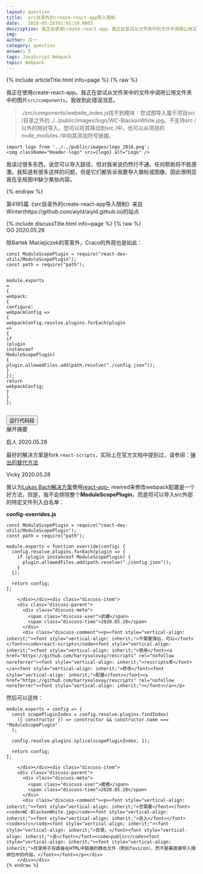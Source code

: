 ```yaml
---
layout: question
title:  src目录外的create-react-app导入限制
date:   2020-05-28T02:05:59.000Z
description: 我正在使用create-react-app。我正在尝试从文件夹中的文件中调用公用文件夹中的图片src/components。我收到此错误消息。  ....
img: 
author: 古一
category: question
answer: 5
tags: JavaScript Webpack
topic: Webpack
---
```

<div class="article-root">
  <div class="article">
    {% include articleTitle.html info=page %}
    {% raw %}
    <div class="article-content"><p><font style="vertical-align: inherit;"><font style="vertical-align: inherit;">我正在使用create-react-app。</font><font style="vertical-align: inherit;">我正在尝试从文件夹中的文件中调用公用文件夹中的图片</font></font><code>src/components</code><font style="vertical-align: inherit;"><font style="vertical-align: inherit;">。</font><font style="vertical-align: inherit;">我收到此错误消息。</font></font></p>

<blockquote>
  <p><font style="vertical-align: inherit;"><font style="vertical-align: inherit;">./src/components/website_index.js找不到模块：您试图导入属于项目src /目录之外的../../public/images/logo/WC-BlackonWhite.jpg。</font><font style="vertical-align: inherit;">不支持src /以外的相对导入。</font><font style="vertical-align: inherit;">您可以将其移动到src /中，也可以从项目的node_modules /中向其添加符号链接。</font></font></p>
</blockquote>

<p><code>import logo from '../../public/images/logo_2016.png';
&lt;img className="Header-logo" src={logo} alt="Logo" /&gt;</code></p>

<p><font style="vertical-align: inherit;"><font style="vertical-align: inherit;">我读过很多东西，说您可以导入路径，但对我来说仍然行不通。</font><font style="vertical-align: inherit;">任何帮助将不胜感激。</font><font style="vertical-align: inherit;">我知道有很多这样的问题，但是它们都告诉我要导入徽标或图像，因此很明显我在全局图中缺少某些内容。</font></font></p></div>
    {% endraw %}
  </div>
  <p class="winter_mark">第4185篇《src目录外的create-react-app导入限制》来自Winter(https://github.com/aiyld/aiyld.github.io)的站点</p>
  <div class="discuss-wrapper">
    {% include discussTitle.html info=page %}
    {% raw %}
    <div class="discuss-item">
        <div class="discuss-parent">
          <div class="discuss-meta">
            <span class="discuss-user">GO</span>
            <span class="discuss-time">2020.05.28</span>
          </div>
          <div class="discuss-comment"><p><font style="vertical-align: inherit;"><font style="vertical-align: inherit;">除Bartek Maciejiczek的答案外，Craco的外观也是如此：</font></font></p>

<p></p><div class="snippet" data-lang="js" data-hide="false" data-console="true" data-babel="false">
<div class="snippet-code">
<pre class="snippet-code-js lang-js prettyprint prettyprinted" style=""><code><span class="kwd">const</span><span class="pln"> </span><span class="typ">ModuleScopePlugin</span><span class="pln"> </span><span class="pun">=</span><span class="pln"> require</span><span class="pun">(</span><span class="str">"react-dev-utils/ModuleScopePlugin"</span><span class="pun">);</span><span class="pln">
</span><span class="kwd">const</span><span class="pln"> path </span><span class="pun">=</span><span class="pln"> require</span><span class="pun">(</span><span class="str">"path"</span><span class="pun">);</span><span class="pln">

module</span><span class="pun">.</span><span class="pln">exports </span><span class="pun">=</span><span class="pln"> </span><span class="pun">{</span><span class="pln">
  webpack</span><span class="pun">:</span><span class="pln"> </span><span class="pun">{</span><span class="pln">
    configure</span><span class="pun">:</span><span class="pln"> webpackConfig </span><span class="pun">=&gt;</span><span class="pln"> </span><span class="pun">{</span><span class="pln">
      webpackConfig</span><span class="pun">.</span><span class="pln">resolve</span><span class="pun">.</span><span class="pln">plugins</span><span class="pun">.</span><span class="pln">forEach</span><span class="pun">(</span><span class="pln">plugin </span><span class="pun">=&gt;</span><span class="pln"> </span><span class="pun">{</span><span class="pln">
        </span><span class="kwd">if</span><span class="pln"> </span><span class="pun">(</span><span class="pln">plugin </span><span class="kwd">instanceof</span><span class="pln"> </span><span class="typ">ModuleScopePlugin</span><span class="pun">)</span><span class="pln"> </span><span class="pun">{</span><span class="pln">
          plugin</span><span class="pun">.</span><span class="pln">allowedFiles</span><span class="pun">.</span><span class="pln">add</span><span class="pun">(</span><span class="pln">path</span><span class="pun">.</span><span class="pln">resolve</span><span class="pun">(</span><span class="str">"./config.json"</span><span class="pun">));</span><span class="pln">
        </span><span class="pun">}</span><span class="pln">
      </span><span class="pun">});</span><span class="pln">
      </span><span class="kwd">return</span><span class="pln"> webpackConfig</span><span class="pun">;</span><span class="pln">
    </span><span class="pun">}</span><span class="pln">
  </span><span class="pun">}</span><span class="pln">
</span><span class="pun">};</span></code></pre>
<div class="snippet-result"><div class="snippet-ctas"><button type="button" class="s-btn s-btn__primary"><span class="icon-play-white _hover"></span><span><font style="vertical-align: inherit;"><font style="vertical-align: inherit;"> 运行代码段</font></font></span></button><input class="copySnippet s-btn s-btn__filled" type="button" value="Copy snippet to answer" style="display: none;"><button type="button" class="s-btn hideResults" style="display: none;">Hide results</button><div class="popout-code"><a class="snippet-expand-link"><font style="vertical-align: inherit;"><font style="vertical-align: inherit;">展开摘要</font></font></a></div></div><div class="snippet-result-code" style="display: none;"><iframe name="sif1" sandbox="allow-forms allow-modals allow-scripts" class="snippet-box-edit snippet-box-result" frameborder="0"></iframe></div></div></div>
</div>
<p></p></div>
        </div></div><div class="discuss-item">
        <div class="discuss-parent">
          <div class="discuss-meta">
            <span class="discuss-user">启人</span>
            <span class="discuss-time">2020.05.28</span>
          </div>
          <div class="discuss-comment"><p><font style="vertical-align: inherit;"><font style="vertical-align: inherit;">最好的解决方案是fork </font></font><code>react-scripts</code><font style="vertical-align: inherit;"><font style="vertical-align: inherit;">，实际上在官方文档中提到过，请参阅：</font></font><a href="https://facebook.github.io/create-react-app/docs/alternatives-to-ejecting" rel="nofollow noreferrer"><font style="vertical-align: inherit;"><font style="vertical-align: inherit;">弹出的替代方法</font></font></a> </p></div>
        </div></div><div class="discuss-item">
        <div class="discuss-parent">
          <div class="discuss-meta">
            <span class="discuss-user">Vicky</span>
            <span class="discuss-time">2020.05.28</span>
          </div>
          <div class="discuss-comment"><p><font style="vertical-align: inherit;"><font style="vertical-align: inherit;">我认为</font></font><a href="https://stackoverflow.com/a/55298684/10459242"><font style="vertical-align: inherit;"><font style="vertical-align: inherit;">Lukas Bach解决方案</font></font></a><font style="vertical-align: inherit;"><font style="vertical-align: inherit;">使用</font></font><a href="https://github.com/timarney/react-app-rewired" rel="nofollow noreferrer"><font style="vertical-align: inherit;"><font style="vertical-align: inherit;">react-app-</font></font></a><font style="vertical-align: inherit;"><font style="vertical-align: inherit;"> rewired来修改webpack配置是一个好方法，但是，我不会排除整个</font></font><strong><font style="vertical-align: inherit;"><font style="vertical-align: inherit;">ModuleScopePlugin</font></font></strong><font style="vertical-align: inherit;"><font style="vertical-align: inherit;">，而是将可以导入src外部的特定文件列入白名单：</font></font></p>

<p><strong><font style="vertical-align: inherit;"><font style="vertical-align: inherit;">config-overrides.js</font></font></strong></p>

<pre class="lang-js prettyprint prettyprinted" style=""><code><span class="kwd">const</span><span class="pln"> </span><span class="typ">ModuleScopePlugin</span><span class="pln"> </span><span class="pun">=</span><span class="pln"> require</span><span class="pun">(</span><span class="str">"react-dev-utils/ModuleScopePlugin"</span><span class="pun">);</span><span class="pln">
</span><span class="kwd">const</span><span class="pln"> path </span><span class="pun">=</span><span class="pln"> require</span><span class="pun">(</span><span class="str">"path"</span><span class="pun">);</span><span class="pln">

module</span><span class="pun">.</span><span class="pln">exports </span><span class="pun">=</span><span class="pln"> </span><span class="kwd">function</span><span class="pln"> override</span><span class="pun">(</span><span class="pln">config</span><span class="pun">)</span><span class="pln"> </span><span class="pun">{</span><span class="pln">
  config</span><span class="pun">.</span><span class="pln">resolve</span><span class="pun">.</span><span class="pln">plugins</span><span class="pun">.</span><span class="pln">forEach</span><span class="pun">(</span><span class="pln">plugin </span><span class="pun">=&gt;</span><span class="pln"> </span><span class="pun">{</span><span class="pln">
    </span><span class="kwd">if</span><span class="pln"> </span><span class="pun">(</span><span class="pln">plugin </span><span class="kwd">instanceof</span><span class="pln"> </span><span class="typ">ModuleScopePlugin</span><span class="pun">)</span><span class="pln"> </span><span class="pun">{</span><span class="pln">
      plugin</span><span class="pun">.</span><span class="pln">allowedFiles</span><span class="pun">.</span><span class="pln">add</span><span class="pun">(</span><span class="pln">path</span><span class="pun">.</span><span class="pln">resolve</span><span class="pun">(</span><span class="str">"./config.json"</span><span class="pun">));</span><span class="pln">
    </span><span class="pun">}</span><span class="pln">
  </span><span class="pun">});</span><span class="pln">

  </span><span class="kwd">return</span><span class="pln"> config</span><span class="pun">;</span><span class="pln">
</span><span class="pun">};</span></code></pre></div>
        </div></div><div class="discuss-item">
        <div class="discuss-parent">
          <div class="discuss-meta">
            <span class="discuss-user">武藏</span>
            <span class="discuss-time">2020.05.28</span>
          </div>
          <div class="discuss-comment"><p><font style="vertical-align: inherit;"><font style="vertical-align: inherit;">不需要弹出，可以</font></font><code>react-scripts</code><font style="vertical-align: inherit;"><font style="vertical-align: inherit;">使用</font><a href="https://github.com/harrysolovay/rescripts" rel="nofollow noreferrer"><font style="vertical-align: inherit;">rescripts库</font></a><font style="vertical-align: inherit;">修改</font><font style="vertical-align: inherit;">配置</font></font><a href="https://github.com/harrysolovay/rescripts" rel="nofollow noreferrer"><font style="vertical-align: inherit;"></font></a></p>

<p><font style="vertical-align: inherit;"><font style="vertical-align: inherit;">然后可以这样：</font></font></p>

<pre class="lang-js prettyprint prettyprinted" style=""><code><span class="pln">module</span><span class="pun">.</span><span class="pln">exports </span><span class="pun">=</span><span class="pln"> config </span><span class="pun">=&gt;</span><span class="pln"> </span><span class="pun">{</span><span class="pln">
  </span><span class="kwd">const</span><span class="pln"> scopePluginIndex </span><span class="pun">=</span><span class="pln"> config</span><span class="pun">.</span><span class="pln">resolve</span><span class="pun">.</span><span class="pln">plugins</span><span class="pun">.</span><span class="pln">findIndex</span><span class="pun">(</span><span class="pln">
    </span><span class="pun">({</span><span class="pln"> </span><span class="kwd">constructor</span><span class="pln"> </span><span class="pun">})</span><span class="pln"> </span><span class="pun">=&gt;</span><span class="pln"> </span><span class="kwd">constructor</span><span class="pln"> </span><span class="pun">&amp;&amp;</span><span class="pln"> </span><span class="kwd">constructor</span><span class="pun">.</span><span class="pln">name </span><span class="pun">===</span><span class="pln"> </span><span class="str">"ModuleScopePlugin"</span><span class="pln">
  </span><span class="pun">);</span><span class="pln">

  config</span><span class="pun">.</span><span class="pln">resolve</span><span class="pun">.</span><span class="pln">plugins</span><span class="pun">.</span><span class="pln">splice</span><span class="pun">(</span><span class="pln">scopePluginIndex</span><span class="pun">,</span><span class="pln"> </span><span class="lit">1</span><span class="pun">);</span><span class="pln">

  </span><span class="kwd">return</span><span class="pln"> config</span><span class="pun">;</span><span class="pln">
</span><span class="pun">};</span></code></pre></div>
        </div></div><div class="discuss-item">
        <div class="discuss-parent">
          <div class="discuss-meta">
            <span class="discuss-user">猪猪</span>
            <span class="discuss-time">2020.05.28</span>
          </div>
          <div class="discuss-comment"><p><font style="vertical-align: inherit;"><font style="vertical-align: inherit;">您需要</font></font><code>WC-BlackonWhite.jpg</code><font style="vertical-align: inherit;"><font style="vertical-align: inherit;">进入</font></font><code>src</code><font style="vertical-align: inherit;"><font style="vertical-align: inherit;">目录。</font><font style="vertical-align: inherit;">该</font></font><code>public</code><font style="vertical-align: inherit;"><font style="vertical-align: inherit;">目录用于将直接在HTML中链接的静态文件（例如favicon），而不是要直接导入捆绑包中的内容。</font></font></p></div>
        </div></div>
    {% endraw %}
  </div>
<div>
